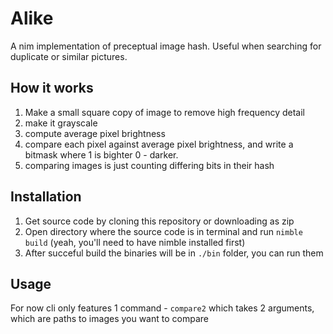 # Alike

A nim implementation of preceptual image hash.
Useful when searching for duplicate or similar pictures.

## How it works

1. Make a small square copy of image to remove high frequency detail
1. make it grayscale
1. compute average pixel brightness
1. compare each pixel against average pixel brightness, and write a bitmask where 1 is bighter 0 - darker.
1. comparing images is just counting differing bits in their hash

## Installation

1. Get source code by cloning this repository or downloading as zip
1. Open directory where the source code is in terminal and run `nimble build` (yeah, you'll need to have nimble installed first)
1. After succeful build the binaries will be in `./bin` folder, you can run them

## Usage

For now cli only features 1 command - `compare2` which takes 2 arguments, which are paths to images you want to compare
